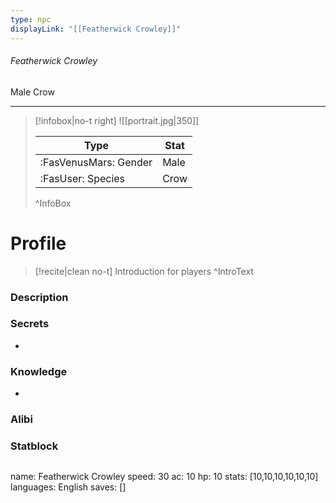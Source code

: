 ```yaml
---
type: npc
displayLink: "[[Featherwick Crowley]]"
---
```


###### Featherwick Crowley
<span class="sub2">Male Crow </span>
___

> [!infobox|no-t right]
> ![[portrait.jpg|350]]
>
> | Type | Stat |
> | ---- | ---- |
> | :FasVenusMars: Gender | Male |
> | :FasUser: Species | Crow |
>^InfoBox

# Profile

> [!recite|clean no-t]
>	Introduction for players
>^IntroText

### Description


### Secrets
- 

### Knowledge
- 

### Alibi 


### Statblock
>```statblock
name: Featherwick Crowley
speed: 30
ac: 10
hp: 10
stats: [10,10,10,10,10,10]
languages: English
saves: []